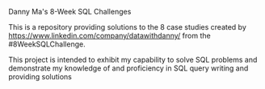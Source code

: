 Danny Ma's 8-Week SQL Challenges

This is a repository providing solutions to the 8 case studies created by https://www.linkedin.com/company/datawithdanny/ from the #8WeekSQLChallenge.

This project is intended to exhibit my capability to solve SQL problems and demonstrate my knowledge of and proficiency in SQL query writing and providing solutions


